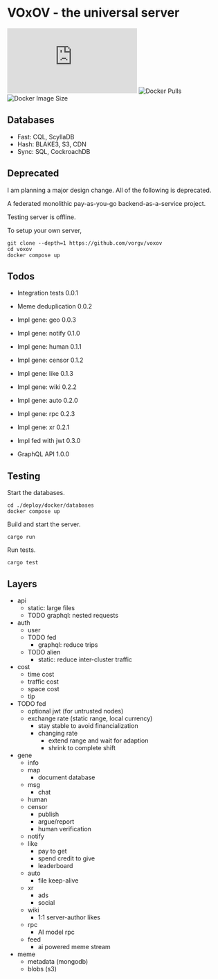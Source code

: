 # VOxOV - the universal server

![Matrix](https://img.shields.io/matrix/voxov%3Amatrix.org)
![Docker Pulls](https://img.shields.io/docker/pulls/c31io/voxov.svg)
![Docker Image Size](https://img.shields.io/docker/image-size/c31io/voxov.svg)

## Databases

- Fast: CQL, ScyllaDB
- Hash: BLAKE3, S3, CDN
- Sync: SQL, CockroachDB

## Deprecated

I am planning a major design change.
All of the following is deprecated.

A federated monolithic pay-as-you-go backend-as-a-service project.

Testing server is offline.

To setup your own server,

    git clone --depth=1 https://github.com/vorgv/voxov
    cd voxov
    docker compose up

## Todos

- Integration tests     0.0.1
- Meme deduplication    0.0.2
- Impl gene: geo        0.0.3

- Impl gene: notify     0.1.0
- Impl gene: human      0.1.1
- Impl gene: censor     0.1.2
- Impl gene: like       0.1.3
- Impl gene: wiki       0.2.2

- Impl gene: auto       0.2.0
- Impl gene: rpc        0.2.3
- Impl gene: xr         0.2.1

- Impl fed with jwt     0.3.0

- GraphQL API           1.0.0

## Testing

Start the databases.

    cd ./deploy/docker/databases
    docker compose up

Build and start the server.

    cargo run

Run tests.

    cargo test

## Layers

- api
    - static: large files
    - TODO graphql: nested requests
- auth
    - user
    - TODO fed
        - graphql: reduce trips
    - TODO alien
        - static: reduce inter-cluster traffic
- cost
    - time cost
    - traffic cost
    - space cost
    - tip
- TODO fed
    - optional jwt (for untrusted nodes)
    - exchange rate (static range, local currency)
        - stay stable to avoid financialization
        - changing rate
            - extend range and wait for adaption
            - shrink to complete shift
- gene
    - info
    - map
        - document database
    - msg
        - chat
    - human
    - censor
        - publish
        - argue/report
        - human verification
    - notify
    - like
        - pay to get
        - spend credit to give
        - leaderboard
    - auto
        - file keep-alive
    - xr
        - ads
        - social
    - wiki
        - 1:1 server-author likes
    - rpc
        - AI model rpc
    - feed
        - ai powered meme stream
- meme
    - metadata (mongodb)
    - blobs (s3)
